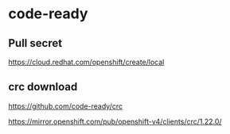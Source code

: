 


#  code-ready


##  Pull secret  
https://cloud.redhat.com/openshift/create/local    





##  crc download


https://github.com/code-ready/crc


https://mirror.openshift.com/pub/openshift-v4/clients/crc/1.22.0/

